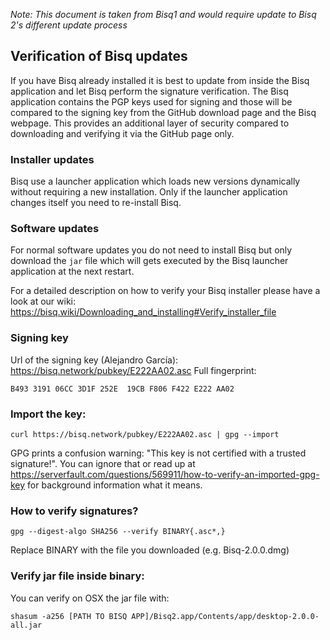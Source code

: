 _Note: This document is taken from Bisq1 and would require update to Bisq 2's different update process_

## Verification of Bisq updates

If you have Bisq already installed it is best to update from inside the Bisq application and let Bisq perform the
signature verification. The Bisq application contains the PGP keys used for signing and those will be compared to the
signing key from the GitHub download page and the Bisq webpage. This provides an additional layer of security compared
to downloading and verifying it via the GitHub page only.

### Installer updates

Bisq use a launcher application which loads new versions dynamically without requiring a new installation. Only if the
launcher application changes itself you need to re-install Bisq.

### Software updates

For normal software updates you do not need to install Bisq but only download the `jar` file which will gets executed by
the Bisq launcher application at the next restart.

For a detailed description on how to verify your Bisq installer please have a look at our
wiki: https://bisq.wiki/Downloading_and_installing#Verify_installer_file

### Signing key

Url of the signing key (Alejandro García): https://bisq.network/pubkey/E222AA02.asc
Full fingerprint:

`B493 3191 06CC 3D1F 252E  19CB F806 F422 E222 AA02`

### Import the key:

`curl https://bisq.network/pubkey/E222AA02.asc | gpg --import`

GPG prints a confusion warning: "This key is not certified with a trusted signature!". You can ignore that or read up
at https://serverfault.com/questions/569911/how-to-verify-an-imported-gpg-key for background information what it means.

### How to verify signatures?

`gpg --digest-algo SHA256 --verify BINARY{.asc*,}`

Replace BINARY with the file you downloaded (e.g. Bisq-2.0.0.dmg)

### Verify jar file inside binary:

You can verify on OSX the jar file with:

`shasum -a256 [PATH TO BISQ APP]/Bisq2.app/Contents/app/desktop-2.0.0-all.jar`

